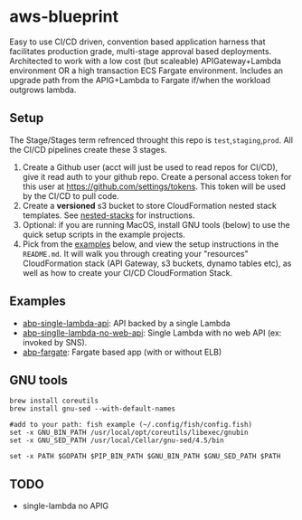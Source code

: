 # aws-blueprint

Easy to use CI/CD driven, convention based application harness that facilitates production grade, multi-stage approval based deployments.  Architected to work with a low cost (but scaleable) APIGateway+Lambda environment OR a high transaction ECS Fargate environment.  Includes an upgrade path from the APIG+Lambda to Fargate if/when the workload outgrows lambda.

## Setup

The Stage/Stages term refrenced throught this repo is `test`,`staging`,`prod`.  All the CI/CD pipelines create these 3 stages.

1.  Create a Github user (acct will just be used to read repos for CI/CD), give it read auth to your github repo.  Create a personal access token for this user at https://github.com/settings/tokens.  This token will be used by the CI/CD to pull code.
1.  Create a **versioned** s3 bucket to store CloudFormation nested stack templates.  See [nested-stacks](./nested-stacks) for instructions.
1.  Optional: if you are running MacOS, install GNU tools (below) to use the quick setup scripts in the example projects.
1.  Pick from the [examples](https://github.com/rynop/aws-blueprint#examples) below, and view the setup instructions in the `README.md`.  It will walk you through creating your "resources" CloudFormation stack (API Gateway, s3 buckets, dynamo tables etc), as well as how to create your CI/CD CloudFormation Stack.

## Examples

*  [abp-single-lambda-api](https://github.com/rynop/abp-single-lambda-api): API backed by a single Lambda
*  [abp-singlle-lambda-no-web-api](https://github.com/rynop/abp-single-lambda-api#lambda-with-no-web-api): Single Lambda with no web API (ex: invoked by SNS).
*  [abp-fargate](https://github.com/rynop/abp-fargate): Fargate based app (with or without ELB)

## GNU tools

```
brew install coreutils
brew install gnu-sed --with-default-names

#add to your path: fish example (~/.config/fish/config.fish)
set -x GNU_BIN_PATH /usr/local/opt/coreutils/libexec/gnubin
set -x GNU_SED_PATH /usr/local/Cellar/gnu-sed/4.5/bin

set -x PATH $GOPATH $PIP_BIN_PATH $GNU_BIN_PATH $GNU_SED_PATH $PATH
```

## TODO

*  single-lambda no APIG
